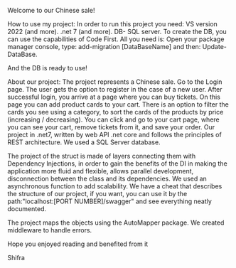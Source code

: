 Welcome to our Chinese sale!

How to use my project: In order to run this project you need: VS version 2022 (and more). .net 7 (and more). DB- SQL server. To create the DB, you can use the capabilities of Code First. All you need is: Open your package manager console, type: add-migration [DataBaseName] and then: Update-DataBase.

And the DB is ready to use!

About our project: The project represents a Chinese sale. Go to the Login page.
 The user gets the option to register in the case of a new user. After successful login, you arrive at a page where you can buy tickets. On this page you can add product cards to your cart. There is an option to filter the cards you see using a category, to sort the cards of the products by price (increasing / decreasing). You can click and go to your cart page, where you can see your cart, remove tickets from it, and save your order.
Our project in .net7, written by web API .net core and follows the principles of REST architecture. We used a SQL Server database.

 The project of the struct is made of layers connecting them with Dependency Injections, in order to gain the benefits of the DI in making the application more fluid and flexible, allows parallel development, disconnection between the class and its dependencies. We used an asynchronous function to add scalability. We have a cheat that describes the structure of our project, if you want, you can use it by the path:"localhost:[PORT NUMBER]/swagger" and see everything neatly documented.

The project maps the objects using the AutoMapper package. We created middleware to handle errors.

Hope you enjoyed reading and benefited from it

Shifra
